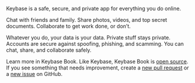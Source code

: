 Keybase is a safe, secure, and private app for everything you do online.

Chat with friends and family. Share photos, videos, and top secret documents. Collaborate to get work done, or don’t.

Whatever you do, your data is your data. Private stuff stays private. Accounts are secure against spoofing, phishing, and scamming. You can chat, share, and collaborate safely.

Learn more in Keybase Book. Like Keybase, Keybase Book is [open source](https://github.com/keybase/book-content). If you see something that needs improvement, create a [new pull request](https://github.com/keybase/book-content/pulls) or a [new issue](https://github.com/keybase/book-content/issues) on GitHub.